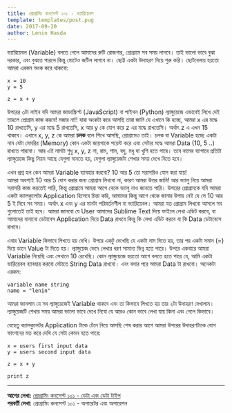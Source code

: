 ```yaml
---
title: প্রোগ্রামিং কনসেপ্ট ১০১ - ভ্যারিয়েবল
template: templates/post.pug
date: 2017-09-20
author: Lenin Hasda
---
```


ভ্যারিয়েবল (Variable) বলতে গেলে আমাদের রুটি রোজগার, প্রোগ্রামে সব সময় লাগবে। তাই ভালো ভাবে বুঝা দরকার, এবং বুঝতে পারলে কিন্তু মোটেও জটিল লাগবে না। ছোট্ট একটা উদাহরণ দিয়ে শুরু করি। ছোটবেলায় হয়তো আমরা এরকম অংক করে থাকবো: 

```
x = 10
y = 5

z = x + y
```

উপরের ৩টা লাইন যদি আমরা জাভাস্ক্রিপ্ট (JavaScript) বা পাইথন (Python) ল্যাঙ্গুয়েজে এভাবেই লিখে দেই তাহলে প্রোগ্রাম কাজ করবে! মজার না!! যারা অংকটা করে আসছি তারা জানি যে এখানে কি হচ্ছে, আমরা x এর মদ্ধে 10 রাখতেসি, y এর মদ্ধে 5 রাখতেসি, x আর y কে যোগ করে z এর মদ্ধে রাখতেসি। অর্থাৎ z এ এখন 15 থাকবে। এখানে x, y, z কে আমরা **চলক** বলে শিখে আসছি, প্রোগ্রামেও তাই। চলক বা Variable হচ্ছে একটা নাম যেটা মেমরির (Memory) কোন একটা জায়গাকে পয়েন্ট করে এবং সেটার মদ্ধে আমরা Data (10, 5 ..) রাখতে পারবো। আর এই নামটা শুধু x, y, z না, রাম, শাম, যদু, মধু যা খুশি হতে পারে। তবে নামের ব্যাপারে প্রতিটা ল্যাঙ্গুয়েজে কিছু নিয়ম আছে যেগুলা মানতে হয়, যেগুলা ল্যাঙ্গুয়েজটা শেখার সময় দেখে নিতে হবে। 

এখন প্রশ্ন হল কেন আমরা Variable ব্যাবহার করবো? 10 আর 5 তো সরাসরিও যোগ করা যায়!    
আমরা অবশ্যই 10 আর 5 যোগ করার জন্য প্রোগ্রাম লিখবো না, কারণ আমরা উত্তর জানি! আর ভ্যালু নিয়ে আমরা সরাসরি কাজ করতেই পারি, কিন্তু প্রোগ্রামে আমরা আগে থেকে ভ্যালু নাও জানতে পারি। উপরের প্রোগ্রামকে যদি আমরা একটা ক্যালকুলেটর Application হিসেবে চিন্তা করি, আমাদের কিন্তু আগে থেকে জানার উপায় নেই যে সে 10 আর 5 ই দিবে সব সময়। অর্থাৎ x এবং y এর মানটা পরিবর্তনশীল বা ভ্যারিয়েবল। আমরা যত প্রোগ্রাম লিখবো আসলে সব গুলোতেই তাই হবে। আমরা জানবো যে User আমাদের Sublime Text দিয়ে ফাইলে লেখা এডিট করবে, বা আমাদের বানানো ডেটাবেস Application দিয়ে Data রাখবে কিন্তু কি লেখা এডিট করবে বা কি Data ডেটাবেসে রাখবে। 

এবার Variable কিভাবে লিখতে হয় দেখি। উপরে একটু দেখেছি যে একটা নাম দিতে হয়, তার পর একটা সমান (=) দিয়ে ডানে Value টা দিতে হয়। ল্যাঙ্গুয়েজ ভেদে লেখার ধরণ সামান্য ভিন্ন হতে পারে। উপরে একবারে আমরা Variable নিয়েছি এবং সেখানে 10 রেখেছি। কোন ল্যাঙ্গুয়েজে হয়তো আগে বলতে হতে পারে যে, আমি একটা ভারিয়েবল ব্যাবহার করবো যেটাতে String Data রাখবো। এবং বলার পরে আমরা Data টা রাখবো। অনেকটা এরকম: 

```
variable name string
name = "lenin"
```

আমরা জানলাম যে সব ল্যাঙ্গুয়েজেই Variable থাকবে এবং তা কিভাবে লিখতে হয় তার ২টা উদাহরণ দেখালাম। ল্যাঙ্গুয়েজটি শেখার সময় আমরা ভালো ভাবে দেখে নিবো যে আরও কোন ভাবে লেখা যায় কিনা এবং গেলে কিভাবে। 

যেহেতু ক্যালকুলেটর Application টাকে টেনে নিয়ে আসছি শেষ করার আগে আমরা উপরের উদাহরণটাকে যোগ ফাংশনের মত করে দেখি যে সেটা কেমন হতে পারে: 

```
x = users first input data
y = users second input data

z = x + y

print z
```


------

**আগের লেখা:** [প্রোগ্রামিং কনসেপ্ট ১০১ - ডেটা এবং ডেটা টাইপ](/post/programming-concepts-101-data-and-data-types-bn)    
**পরবর্তী লেখা:** প্রোগ্রামিং কনসেপ্ট ১০১ - অপারেটর এবং অপারেশন


